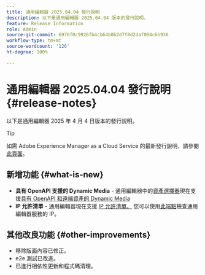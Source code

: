 ```yaml
---
title: 通用編輯器 2025.04.04 發行說明
description: 以下是通用編輯器 2025.04.04 版本的發行說明。
feature: Release Information
role: Admin
source-git-commit: 6976f0c9926fb4cb64b0b2d7f8d2daf004c6b936
workflow-type: tm+mt
source-wordcount: '126'
ht-degree: 100%

---
```



# 通用編輯器 2025.04.04 發行說明 {#release-notes}

以下是通用編輯器 2025 年 4 月 4 日版本的發行說明。

>[!TIP]
>
>如需 Adobe Experience Manager as a Cloud Service 的最新發行說明，請參閱[此頁面](/help/release-notes/release-notes-cloud/release-notes-current.md)。

## 新增功能 {#what-is-new}

* **具有 OpenAPI 支援的 Dynamic Media** - 通用編輯器中的[資產選擇器](/help/assets/overview-asset-selector.md#repository-switcher)現在支援[具有 OpenAPI 和遠端資產的 Dynamic Media](/help/assets/integrate-remote-approved-assets-with-sites.md)
* **IP 允許清單** - 通用編輯器現在支援 [IP 允許清單。](/help/implementing/cloud-manager/ip-allow-lists/introduction.md#universal-editor) 您可以使用[此端點](http://universal-editor-service.adobe.io/ip-ranges)檢查通用編輯器服務的 IP。

## 其他改良功能 {#other-improvements}

* 移除版面內容已修正。
* e2e 測試已改進。
* 已進行相依性更新和程式碼清理。
